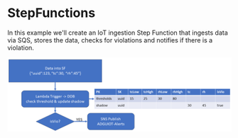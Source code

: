 # StepFunctions
In this example we'll create an IoT ingestion Step Function that ingests data via SQS, stores the data, checks for violations and notifies if there is a violation.

![diagram](diagram.png "ADGUIOT State Machine Diagram")

